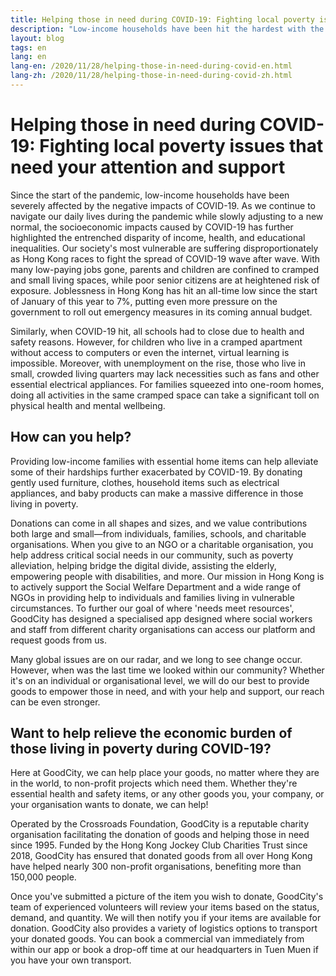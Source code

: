 ```yaml
---
title: Helping those in need during COVID-19: Fighting local poverty issues that need your attention and support
description: "Low-income households have been hit the hardest with the negative impacts brought on by COVID-19. Read more to see how you can help!"
layout: blog
tags: en
lang: en
lang-en: /2020/11/28/helping-those-in-need-during-covid-en.html
lang-zh: /2020/11/28/helping-those-in-need-during-covid-zh.html
---
```


# Helping those in need during COVID-19: Fighting local poverty issues that need your attention and support

Since the start of the pandemic, low-income households have been severely affected by the negative impacts of COVID-19. As we continue to navigate our daily lives during the pandemic while slowly adjusting to a new normal, the socioeconomic impacts caused by COVID-19 has further highlighted the entrenched disparity of income, health, and educational inequalities. Our society's most vulnerable are suffering disproportionately as Hong Kong races to fight the spread of COVID-19 wave after wave. With many low-paying jobs gone, parents and children are confined to cramped and small living spaces, while poor senior citizens are at heightened risk of exposure. Joblessness in Hong Kong has hit an all-time low since the start of January of this year to 7%, putting even more pressure on the government to roll out emergency measures in its coming annual budget. 

Similarly, when COVID-19 hit, all schools had to close due to health and safety reasons. However, for children who live in a cramped apartment without access to computers or even the internet, virtual learning is impossible. Moreover, with unemployment on the rise, those who live in small, crowded living quarters may lack necessities such as fans and other essential electrical appliances. For families squeezed into one-room homes, doing all activities in the same cramped space can take a significant toll on physical health and mental wellbeing. 

##  How can you help? 

Providing low-income families with essential home items can help alleviate some of their hardships further exacerbated by COVID-19. By donating gently used furniture, clothes, household items such as electrical appliances, and baby products can make a massive difference in those living in poverty. 

Donations can come in all shapes and sizes, and we value contributions both large and small—from individuals, families, schools, and charitable organisations. When you give to an NGO or a charitable organisation, you help address critical social needs in our community, such as poverty alleviation, helping bridge the digital divide, assisting the elderly, empowering people with disabilities, and more. Our mission in Hong Kong is to actively support the Social Welfare Department and a wide range of NGOs in providing help to individuals and families living in vulnerable circumstances. To further our goal of where 'needs meet resources', GoodCity has designed a specialised app designed where social workers and staff from different charity organisations can access our platform and request goods from us. 

Many global issues are on our radar, and we long to see change occur. However, when was the last time we looked within our community? Whether it's on an individual or organisational level, we will do our best to provide goods to empower those in need, and with your help and support, our reach can be even stronger.

## Want to help relieve the economic burden of those living in poverty during COVID-19? 

Here at GoodCity, we can help place your goods, no matter where they are in the world, to non-profit projects which need them. Whether they're essential health and safety items, or any other goods you, your company, or your organisation wants to donate, we can help! 

Operated by the Crossroads Foundation, GoodCity is a reputable charity organisation facilitating the donation of goods and helping those in need since 1995. Funded by the Hong Kong Jockey Club Charities Trust since 2018, GoodCity has ensured that donated goods from all over Hong Kong have helped nearly 300 non-profit organisations, benefiting more than 150,000 people. 

Once you've submitted a picture of the item you wish to donate, GoodCity's team of experienced volunteers will review your items based on the status, demand, and quantity. We will then notify you if your items are available for donation. GoodCity also provides a variety of logistics options to transport your donated goods. You can book a commercial van immediately from within our app or book a drop-off time at our headquarters in Tuen Muen if you have your own transport.
